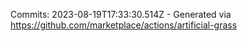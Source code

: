 Commits: 2023-08-19T17:33:30.514Z - Generated via https://github.com/marketplace/actions/artificial-grass
<br>
